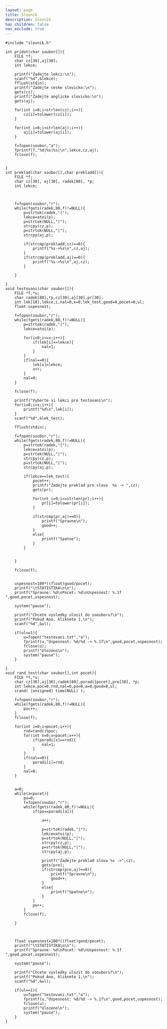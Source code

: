 ```yaml
---
layout: page
title: Slovnik
description: Slovník
has_children: false
nav_exclude: true
---
```


    #include "slovnik.h"

    int pridat(char soubor[]){
        FILE *f;
        char cz[30],aj[30];
        int lekce;
        
        printf("Zadejte lekci:\n");
        scanf("%d",&lekce);
        fflush(stdin);
        printf("Zadejte ceske slovicko:\n");
        gets(cz);
        printf("Zadejte anglicke slovicko:\n");
        gets(aj);
        
        for(int i=0;i<strlen(cz);i++){
            cz[i]=tolower(cz[i]);
        }
        
        for(int i=0;i<strlen(aj);i++){
            aj[i]=tolower(aj[i]);
        }
        
        f=fopen(soubor,"a");
        fprintf(f,"%d|%s|%s|\n",lekce,cz,aj);
        fclose(f);
        
        
    }
    int preklad(char soubor[],char prekladd[]){
        FILE *f;
        char cz[30], aj[30], radek[80], *p;
        int lekce;
        
        
        
        f=fopen(soubor,"r");
        while(fgets(radek,80,f)!=NULL){
            p=strtok(radek,"|");
            lekce=atoi(p);
            p=strtok(NULL,"|");
            strcpy(cz,p);
            p=strtok(NULL,"|");
            strcpy(aj,p);
            
            if(strcmp(prekladd,cz)==0){
                printf("%s->%s\n",cz,aj);
            }
            if(strcmp(prekladd,aj)==0){
                printf("%s->%s\n",aj,cz);
            }
            
        }
        
    }
    void testovani(char soubor[]){
        FILE *f,*u;
        char radek[80],*p,cz[30],aj[30],pr[30];
        int lek[10],lekce,i,nal=0,x=0,lek_test,good=0,pocet=0,ul;
        float uspesnost;
        
        f=fopen(soubor,"r");
        while(fgets(radek,80,f)!=NULL){
            p=strtok(radek,"|");
            lekce=atoi(p);
            
            for(i=0;i<=x;i++){
                if(lek[i]==lekce){
                    nal=1;
                }
            }
            if(nal==0){
                lek[x]=lekce;
                x++;
            }
            nal=0;
        }
        
        fclose(f);
        
        printf("Vyberte si lekci pro testovani\n");
        for(i=0;i<x;i++){
            printf("%d\n",lek[i]);
        }
        scanf("%d",&lek_test);
        
        fflush(stdin);
        
        f=fopen(soubor,"r");
        while(fgets(radek,80,f)!=NULL){
            p=strtok(radek,"|");
            lekce=atoi(p);
            p=strtok(NULL,"|");
            strcpy(cz,p);
            p=strtok(NULL,"|");
            strcpy(aj,p);
            
            if(lekce==lek_test){
                pocet++;
                printf("Zadejte preklad pro slovo  %s -> ",cz);
                gets(pr);
                
                for(int i=0;i<=strlen(pr);i++){
                    pr[i]=tolower(pr[i]);
                }
                
                if(strcmp(pr,aj)==0){
                    printf("Spravne\n");
                    good++;
                }
                else{
                    printf("Spatne");
                }
            }
            
            
        }
        
        fclose(f);
        
        
        uspesnost=100*((float)good/pocet);
        printf("\tSTATISTIKA\n\n");
        printf("Spravne: %d\nPocet: %d\nUspesnost: %.1f ",good,pocet,uspesnost);
        
        system("pause");
        
        printf("Chcete vysledky ulozit do soouboru?\n");
        printf("Pokud Ano, kliknete 1,\n");
        scanf("%d",&ul);
        
        if(ul==1){
            u=fopen("testovani.txt","a");
            fprintf(u,"Uspesnost: %d/%d -> %.1f\n",good,pocet,uspesnost);
            fclose(u);
            printf("Ulozeno\n");
            system("pause");
        } 
        
    }
    void rand_test(char soubor[],int pocet){
        FILE *f,*u;
        char cz[30],aj[30],radek[80],poradi[pocet],pre[30], *p;
        int lekce,poc=0,rnd,nal=0,po=0,a=0,good=0,ul;
        srand( (unsigned) time(NULL) );
        
        f=fopen(soubor,"r");
        while(fgets(radek,80,f)!=NULL){
            poc++;
        }
        fclose(f);
        
        for(int i=0;i<pocet;i++){
            rnd=rand()%poc;
            for(int x=0;x<pocet;x++){
                if(poradi[x]==rnd){
                    nal=1;
                }
            }
            if(nal==0){
                poradi[i]=rnd;
            }
            nal=0;
        }
        
        
        a=0;
        while(a<pocet){
            po=0;
            f=fopen(soubor,"r");
            while(fgets(radek,80,f)!=NULL){
                if(po==poradi[a]){
                    
                    a++;
                    
                    p=strtok(radek,"|");
                    lekce=atoi(p);
                    p=strtok(NULL,"|");
                    strcpy(cz,p);
                    p=strtok(NULL,"|");
                    strcpy(aj,p);
                    
                    printf("Zadejte preklad slova %s ->",cz);
                    gets(pre);
                    if(strcmp(pre,aj)==0){
                        printf("Spravne\n");
                        good++;
                    }
                    else{
                        printf("Spatne\n");
                    }
                }
                po++;
            }
            fclose(f);
            
        }
        
        
        
        float uspesnost=100*((float)good/pocet);
        printf("\tSTATISTIKA\n\n");
        printf("Spravne: %d\nPocet: %d\nUspesnost: %.1f ",good,pocet,uspesnost);
        
        system("pause");
        
        printf("Chcete vysledky ulozit do soouboru?\n");
        printf("Pokud Ano, kliknete 1,\n");
        scanf("%d",&ul);
        
        if(ul==1){
            u=fopen("testovani.txt","a");
            fprintf(u,"Uspesnost: %d/%d -> %.1f\n",good,pocet,uspesnost);
            fclose(u);
            printf("Ulozeno\n");
            system("pause");
        } 
    }
